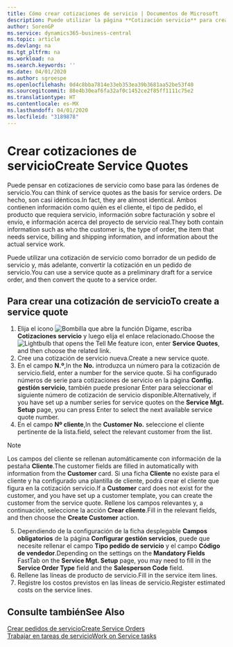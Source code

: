 ```yaml
---
title: Cómo crear cotizaciones de servicio | Documentos de Microsoft
description: Puede utilizar la página **Cotización servicio** para crear documentos en los que se introduce información acerca de un servicio, como reparación y mantenimiento, de productos de servicio a solicitud del cliente. Puede utilizar una cotización de servicio como borrador de un pedido de servicio y, más adelante, convertir la cotización en un pedido de servicio.
author: SorenGP
ms.service: dynamics365-business-central
ms.topic: article
ms.devlang: na
ms.tgt_pltfrm: na
ms.workload: na
ms.search.keywords: ''
ms.date: 04/01/2020
ms.author: sgroespe
ms.openlocfilehash: 0d4c8bba7814e33eb353ea39b3681aa52be53f40
ms.sourcegitcommit: 88e4b30eaf6fa32af0c1452ce2f85ff1111c75e2
ms.translationtype: HT
ms.contentlocale: es-MX
ms.lasthandoff: 04/01/2020
ms.locfileid: "3189878"
---
```

# <a name="create-service-quotes"></a><span data-ttu-id="7dd71-104">Crear cotizaciones de servicio</span><span class="sxs-lookup"><span data-stu-id="7dd71-104">Create Service Quotes</span></span>
<span data-ttu-id="7dd71-105">Puede pensar en cotizaciones de servicio como base para las órdenes de servicio.</span><span class="sxs-lookup"><span data-stu-id="7dd71-105">You can think of service quotes as the basis for service orders.</span></span> <span data-ttu-id="7dd71-106">De hecho, son casi idénticos.</span><span class="sxs-lookup"><span data-stu-id="7dd71-106">In fact, they are almost identical.</span></span> <span data-ttu-id="7dd71-107">Ambos contienen información como quién es el cliente, el tipo de pedido, el producto que requiera servicio, información sobre facturación y sobre el envío, e información acerca del proyecto de servicio real.</span><span class="sxs-lookup"><span data-stu-id="7dd71-107">They both contain information such as who the customer is, the type of order, the item that needs service, billing and shipping information, and information about the actual service work.</span></span>
 
<span data-ttu-id="7dd71-108">Puede utilizar una cotización de servicio como borrador de un pedido de servicio y, más adelante, convertir la cotización en un pedido de servicio.</span><span class="sxs-lookup"><span data-stu-id="7dd71-108">You can use a service quote as a preliminary draft for a service order, and then convert the quote to a service order.</span></span>  
  
## <a name="to-create-a-service-quote"></a><span data-ttu-id="7dd71-109">Para crear una cotización de servicio</span><span class="sxs-lookup"><span data-stu-id="7dd71-109">To create a service quote</span></span>  
1. <span data-ttu-id="7dd71-110">Elija el icono ![Bombilla que abre la función Dígame](media/ui-search/search_small.png "Dígame qué desea hacer"), escriba **Cotizaciones servicio** y luego elija el enlace relacionado.</span><span class="sxs-lookup"><span data-stu-id="7dd71-110">Choose the ![Lightbulb that opens the Tell Me feature](media/ui-search/search_small.png "Tell me what you want to do") icon, enter **Service Quotes**, and then choose the related link.</span></span>  
2. <span data-ttu-id="7dd71-111">Cree una cotización de servicio nueva.</span><span class="sxs-lookup"><span data-stu-id="7dd71-111">Create a new service quote.</span></span>  
3. <span data-ttu-id="7dd71-112">En el campo **N.º**,</span><span class="sxs-lookup"><span data-stu-id="7dd71-112">In the **No.**</span></span> <span data-ttu-id="7dd71-113">introduzca un número para la cotización de servicio.</span><span class="sxs-lookup"><span data-stu-id="7dd71-113">field, enter a number for the service quote.</span></span> <span data-ttu-id="7dd71-114">Si ha configurado números de serie para cotizaciones de servicio en la página **Config. gestión servicio**, también puede presionar Enter para seleccionar el siguiente número de cotización de servicio disponible.</span><span class="sxs-lookup"><span data-stu-id="7dd71-114">Alternatively, if you have set up a number series for service quotes on the **Service Mgt. Setup** page, you can press Enter to select the next available service quote number.</span></span>  
4. <span data-ttu-id="7dd71-115">En el campo **Nº cliente**,</span><span class="sxs-lookup"><span data-stu-id="7dd71-115">In the **Customer No.**</span></span>  <span data-ttu-id="7dd71-116">seleccione el cliente pertinente de la lista.</span><span class="sxs-lookup"><span data-stu-id="7dd71-116">field, select the relevant customer from the list.</span></span>  

  > [!Note]  
  >  <span data-ttu-id="7dd71-117">Los campos del cliente se rellenan automáticamente con información de la pestaña **Cliente**.</span><span class="sxs-lookup"><span data-stu-id="7dd71-117">The customer fields are filled in automatically with information from the **Customer** card.</span></span> <span data-ttu-id="7dd71-118">Si una ficha **Cliente** no existe para el cliente y ha configurado una plantilla de cliente, podrá crear el cliente que figura en la cotización servicio.</span><span class="sxs-lookup"><span data-stu-id="7dd71-118">If a **Customer** card does not exist for the customer, and you have set up a customer template, you can create the customer from the service quote.</span></span> <span data-ttu-id="7dd71-119">Rellene los campos relevantes y, a continuación, seleccione la acción **Crear cliente**.</span><span class="sxs-lookup"><span data-stu-id="7dd71-119">Fill in the relevant fields, and then choose the **Create Customer** action.</span></span>  
  
5. <span data-ttu-id="7dd71-120">Dependiendo de la configuración de la ficha desplegable **Campos obligatorios** de la página **Configurar gestión servicios**, puede que necesite rellenar el campo **Tipo pedido de servicio** y el campo **Código de vendedor**.</span><span class="sxs-lookup"><span data-stu-id="7dd71-120">Depending on the settings on the **Mandatory Fields** FastTab on the **Service Mgt. Setup** page, you may need to fill in the **Service Order Type** field and the **Salesperson Code** field.</span></span>  
6. <span data-ttu-id="7dd71-121">Rellene las líneas de producto de servicio.</span><span class="sxs-lookup"><span data-stu-id="7dd71-121">Fill in the service item lines.</span></span>  
7. <span data-ttu-id="7dd71-122">Registre los costos previstos en las líneas de servicio.</span><span class="sxs-lookup"><span data-stu-id="7dd71-122">Register estimated costs on the service lines.</span></span>  
  
## <a name="see-also"></a><span data-ttu-id="7dd71-123">Consulte también</span><span class="sxs-lookup"><span data-stu-id="7dd71-123">See Also</span></span>  
[<span data-ttu-id="7dd71-124">Crear pedidos de servicio</span><span class="sxs-lookup"><span data-stu-id="7dd71-124">Create Service Orders</span></span>](service-how-to-create-service-orders.md)  
[<span data-ttu-id="7dd71-125">Trabajar en tareas de servicio</span><span class="sxs-lookup"><span data-stu-id="7dd71-125">Work on Service tasks</span></span>](service-how-to-work-on-service-tasks.md)  

 